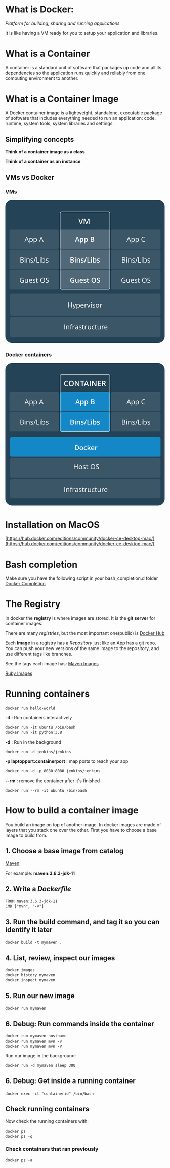 # What is Docker:

*Platform for building, sharing and running applications*

It is like having a VM ready for you to setup your application and libraries.

# What is a Container
A container is a standard unit of software that packages up code and all its dependencies so the application runs quickly and reliably from one computing environment to another.

# What is a Container Image
A Docker container image is a lightweight, standalone, executable package of software that includes everything needed to run an application: code, runtime, system tools, system libraries and settings.

## Simplifying concepts
**Think of a container image as a class**

**Think of a container as an instance**

## VMs vs Docker

### VMs
![Virtual Machine architecture](https://github.com/c0d5x/docker-k8s-notes/blob/master/docker/imgs/arch-vms.png?raw=true)

### Docker containers
![Docker Container architecture](https://github.com/c0d5x/docker-k8s-notes/blob/master/docker/imgs/arch-docker.png?raw=true)

# Installation on MacOS
[https://hub.docker.com/editions/community/docker-ce-desktop-mac/](https://hub.docker.com/editions/community/docker-ce-desktop-mac/)

# Bash completion
Make sure you have the following script in your bash_completion.d folder
[Docker Completion](https://raw.githubusercontent.com/docker/cli/master/contrib/completion/bash/docker)

# The Registry
In docker the **registry** is where images are stored. It is the **git server** for container images.

There are many *registries*, but the most important one(public) is [Docker Hub](https://hub.docker.com/)

Each **Image** in a registry has a *Repository* just like an App has a git repo. You can push your new versions of the same image to the repository, and use different tags like branches.

See the tags each image has:
[Maven Images](https://hub.docker.com/_/maven)

[Ruby Images](https://hub.docker.com/_/ruby)

# Running containers
`docker run hello-world`

**-it** : Run containers interactively
```
docker run -it ubuntu /bin/bash
docker run -it python:3.8
```

**-d** : Run in the background
```
docker run -d jenkins/jenkins
```

**-p laptopport:containerport** : map ports to reach your app
```
docker run -d -p 8080:8080 jenkins/jenkins
```

**--rm** : remove the container after it's finished
```
docker run --rm -it ubuntu /bin/bash
```

# How to build a container image
You build an image on top of another image. In docker images are made of layers that you stack one over the other.
First you have to choose a base image to build from.

## 1. Choose a base image from catalog
[Maven](https://hub.docker.com/_/maven)

For example: **maven:3.6.3-jdk-11**


## 2. Write a *Dockerfile*
```
FROM maven:3.6.3-jdk-11
CMD ["mvn", "-v"]
```

## 3. Run the build command, and tag it so you can identify it later
`docker build -t mymaven .`

## 4. List, review, inspect our images
```
docker images
docker history mymaven
docker inspect mymaven
```

## 5. Run our new image
`docker run mymaven`

## 6. Debug: Run commands inside the container
```
docker run mymaven hostname
docker run mymaven mvn -v
docker run mymaven mvn -V
```
Run our image in the background:
```
docker run -d mymaven sleep 300
```

## 6. Debug: Get inside a running container
`docker exec -it "containerid" /bin/bash`

## Check running containers
Now check the running containers with:
```
docker ps
docker ps -q
```

### Check containers that ran previously
`docker ps -a`
